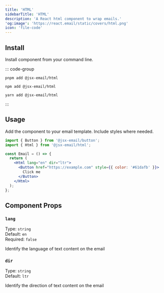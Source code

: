 ```yaml
---
title: 'HTML'
sidebarTitle: 'HTML'
description: 'A React html component to wrap emails.'
'og:image': 'https://react.email/static/covers/html.png'
icon: 'file-code'
---
```


## Install

Install component from your command line.

::: code-group

```console [pnpm]
pnpm add @jsx-email/html
```

```console [npm]
npm add @jsx-email/html
```

```console [yarn]
yarn add @jsx-email/html
```

:::

## Usage

Add the component to your email template. Include styles where needed.

```jsx
import { Button } from '@jsx-email/button';
import { Html } from '@jsx-email/html';

const Email = () => {
  return (
    <Html lang="en" dir="ltr">
      <Button href="https://example.com" style={{ color: '#61dafb' }}>
        Click me
      </Button>
    </Html>
  );
};
```

## Component Props

### `lang`

Type: `string`<br>
Default: `en`<br/>
Required: `false`

Identify the language of text content on the email

### `dir`

Type: `string`<br>
Default: `ltr`<br>

Identify the direction of text content on the email


